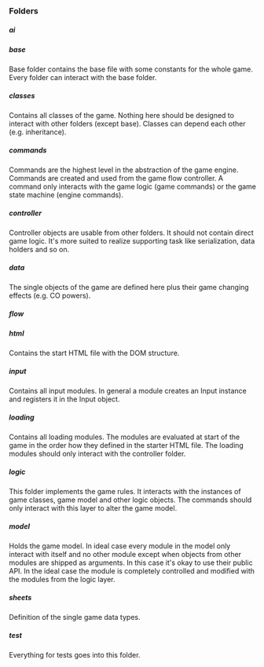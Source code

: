 ### Folders

##### ai

##### base

Base folder contains the base file with some constants for the whole game. Every folder can interact with the base
folder.

##### classes

Contains all classes of the game. Nothing here should be designed to interact with other folders (except base).
Classes can depend each other (e.g. inheritance).

##### commands

Commands are the highest level in the abstraction of the game engine. Commands are created and used from the game flow
controller. A command only interacts with the game logic (game commands) or the game state machine (engine commands).

##### controller

Controller objects are usable from other folders. It should not contain direct game logic. It's more suited to realize
supporting task like serialization, data holders and so on.

##### data

The single objects of the game are defined here plus their game changing effects (e.g. CO powers).

##### flow

##### html

Contains the start HTML file with the DOM structure.

##### input

Contains all input modules. In general a module creates an Input instance and registers it in the Input object.

##### loading

Contains all loading modules. The modules are evaluated at start of the game in the order how they defined in the
starter HTML file. The loading modules should only interact with the controller folder.

##### logic

This folder implements the game rules. It interacts with the instances of game classes, game model and other
logic objects. The commands should only interact with this layer to alter the game model.

##### model

Holds the game model. In ideal case every module in the model only interact with itself and no other module
except when objects from other modules are shipped as arguments. In this case it's okay to use their public
API. In the ideal case the module is completely controlled and modified with the modules from the logic layer.

##### sheets

Definition of the single game data types.

##### test

Everything for tests goes into this folder.